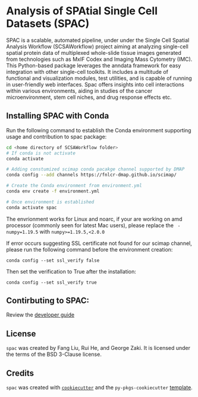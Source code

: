 # Analysis of SPAtial Single Cell Datasets (SPAC)

SPAC is a scalable, automated pipeline, under under the Single Cell Spatial Analysis Workflow (SCSAWorkflow) project aiming at analyzing single-cell spatial protein data of multiplexed whole-slide tissue images generated from technologies such as MxIF Codex and Imaging Mass Cytometry (IMC).
This Python-based package leverages the anndata framework for easy integration with other single-cell toolkits. It includes a multitude of functional and visualization modules, test utilities, and is capable of running in user-friendly web interfaces. Spac offers insights into cell interactions within various environments, aiding in studies of the cancer microenvironment, stem cell niches, and drug response effects etc.

## Installing SPAC with Conda
Run the following command to establish the Conda environment supporting usage and contribution to spac package:
```bash
cd <home directory of SCSAWorkflow folder>
# If conda is not activate
conda activate

# Adding constumized scimap conda pacakge channel supported by DMAP
conda config --add channels https://fnlcr-dmap.github.io/scimap/

# Create the Conda environment from environment.yml
conda env create -f environment.yml

# Once environment is established
conda activate spac
```
The envrionment works for Linux and noarc, if your are working on amd processor (commonly seen for latest Mac users), please replace the ` - numpy=1.19.5` with `numpy>=1.19.5,<2.0.0`

If error occurs suggesting SSL certificate not found for our scimap channel, please run the following command before the environment creation:
```
conda config --set ssl_verify false
```
Then set the verification to True after the installation:
```
conda config --set ssl_verify true
```

## Contirbuting to SPAC:
Review the [developer guide](CONTRIBUTING.md)

## License

`spac` was created by Fang Liu, Rui He, and George Zaki. It is licensed under the terms of the BSD 3-Clause license.

## Credits

`spac` was created with [`cookiecutter`](https://cookiecutter.readthedocs.io/en/latest/) and the `py-pkgs-cookiecutter` [template](https://github.com/py-pkgs/py-pkgs-cookiecutter).
